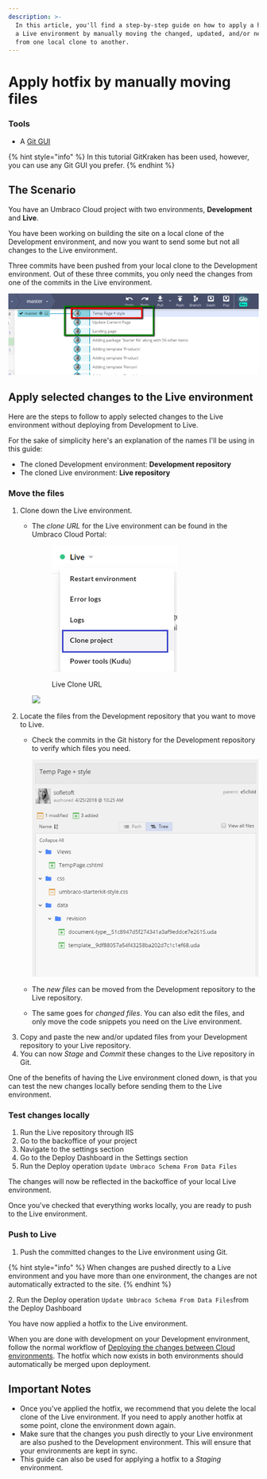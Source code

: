 ```yaml
---
description: >-
  In this article, you'll find a step-by-step guide on how to apply a hotfix to
  a Live environment by manually moving the changed, updated, and/or new files
  from one local clone to another.
---
```


# Apply hotfix by manually moving files

### Tools

* A [Git GUI](https://git-scm.com/downloads/guis)

{% hint style="info" %}
In this tutorial GitKraken has been used, however, you can use any Git GUI you prefer.
{% endhint %}

## The Scenario

You have an Umbraco Cloud project with two environments, **Development** and **Live**.

You have been working on building the site on a local clone of the Development environment, and now you want to send some but not all changes to the Live environment.

Three commits have been pushed from your local clone to the Development environment. Out of these three commits, you only need the changes from one of the commits in the Live environment.

![Commits](images/commits.png)

## Apply selected changes to the Live environment

Here are the steps to follow to apply selected changes to the Live environment without deploying from Development to Live.

For the sake of simplicity here's an explanation of the names I'll be using in this guide:

* The cloned Development environment: **Development repository**
* The cloned Live environment: **Live repository**

### Move the files

1. Clone down the Live environment.
   *   The _clone URL_ for the Live environment can be found in the Umbraco Cloud Portal:

       <figure><img src="images/live-clone-URL_v10.png" alt=""><figcaption><p>Live Clone URL</p></figcaption></figure>

       ![](images/live-clone-url\_v10.png)
2. Locate the files from the Development repository that you want to move to Live.
   *   Check the commits in the Git history for the Development repository to verify which files you need.

       ![Files changes or added](images/commit-files-changed.png)
   * The _new files_ can be moved from the Development repository to the Live repository.
   * The same goes for _changed files_. You can also edit the files, and only move the code snippets you need on the Live environment.
3. Copy and paste the new and/or updated files from your Development repository to your Live repository.
4. You can now _Stage_ and _Commit_ these changes to the Live repository in Git.

One of the benefits of having the Live environment cloned down, is that you can test the new changes locally before sending them to the Live environment.

### Test changes locally

1. Run the Live repository through IIS
2. Go to the backoffice of your project
3. Navigate to the settings section
4. Go to the Deploy Dashboard in the Settings section
5. Run the Deploy operation `Update Umbraco Schema From Data Files`

The changes will now be reflected in the backoffice of your local Live environment.

Once you've checked that everything works locally, you are ready to push to the Live environment.

### Push to Live

1. Push the committed changes to the Live environment using Git.

{% hint style="info" %}
When changes are pushed directly to a Live environment and you have more than one environment, the changes are not automatically extracted to the site.
{% endhint %}

2\. Run the Deploy operation `Update Umbraco Schema From Data Files`from the Deploy Dashboard

You have now applied a hotfix to the Live environment.

When you are done with development on your Development environment, follow the normal workflow of [Deploying the changes between Cloud environments](../cloud-to-cloud.md). The hotfix which now exists in both environments should automatically be merged upon deployment.

## Important Notes

* Once you've applied the hotfix, we recommend that you delete the local clone of the Live environment. If you need to apply another hotfix at some point, clone the environment down again.
* Make sure that the changes you push directly to your Live environment are also pushed to the Development environment. This will ensure that your environments are kept in sync.
* This guide can also be used for applying a hotfix to a _Staging_ environment.
